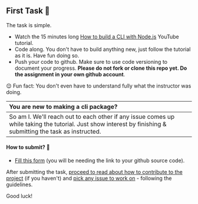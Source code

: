 ## First Task 📌

The task is simple. 

* Watch the 15 minutes long [How to build a CLI with Node.js](https://youtu.be/s2h28p4s-Xs) YouTube tutorial. 
* Code along. You don't have to build anything new, just follow the tutorial as it is. Have fun doing so.
* Push your code to github. Make sure to use code versioning to document your progress. **Please do not fork or clone this repo yet. Do the assignment in your own github account**.

😌 Fun fact: You don't even have to understand fully what the instructor was doing.

|You are new to making a cli package?|
| :--- |
|So am I. We'll reach out to each other if any issue comes up while taking the tutorial. Just show interest by finishing & submitting the task as instructed.|

#### How to submit? 📌
* [Fill this form](https://docs.google.com/forms/d/e/1FAIpQLScwAURC0rseFGtwCyUVPdbPYXCc-rixRQb_HnWW9OzZdemfig/viewform) (you will be needing the link to your github source code). 

After submitting the task, [proceed to read about how to contribute to the project](https://github.com/code-collabo/node-mongo-cli/issues/29#issue-830987170) (if you haven't) and [pick any issue to work on](https://github.com/code-collabo/node-mongo-cli/issues) - following the guidelines.

Good luck!

